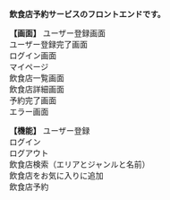 __飲食店予約サービスのフロントエンドです。__

__【画面】__
ユーザー登録画面  
ユーザー登録完了画面  
ログイン画面  
マイページ  
飲食店一覧画面  
飲食店詳細画面  
予約完了画面  
エラー画面  

__【機能】__
ユーザー登録  
ログイン  
ログアウト  
飲食店検索（エリアとジャンルと名前）  
飲食店をお気に入りに追加  
飲食店予約  
